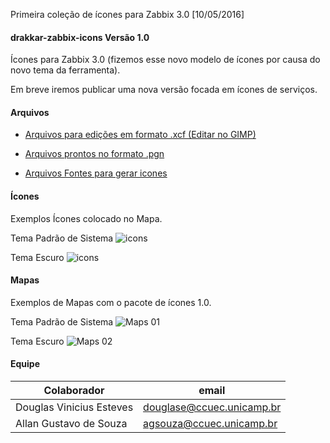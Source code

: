 Primeira coleção de ícones para Zabbix 3.0 [10/05/2016]

#### drakkar-zabbix-icons Versão 1.0
Ícones para Zabbix 3.0 (fizemos esse novo modelo de ícones por causa do novo tema da ferramenta).

Em breve iremos publicar uma nova versão focada em ícones de serviços.

#### Arquivos
* [Arquivos para edições em formato .xcf (Editar no GIMP)](https://github.com/Drakkar-Monitoring/Zabbix-Icons-V1/tree/master/edition)

* [Arquivos prontos no formato .pgn](https://github.com/Drakkar-Monitoring/Zabbix-Icons-V1/tree/master/icons)

* [Arquivos Fontes para gerar icones](https://github.com/Drakkar-Monitoring/Zabbix-Icons-V1/tree/master/origin) 


#### Ícones
Exemplos Ícones colocado no Mapa.

Tema Padrão de Sistema
![icons]()

Tema Escuro
![icons]()

#### Mapas
Exemplos de Mapas com o pacote de ícones 1.0.

Tema Padrão de Sistema
![Maps 01]()

Tema Escuro
![Maps 02]()


#### Equipe
| Colaborador | email |
| ----- | ---- |
| Douglas Vinicius Esteves  |  douglase@ccuec.unicamp.br |
| Allan Gustavo de Souza |  agsouza@ccuec.unicamp.br|
